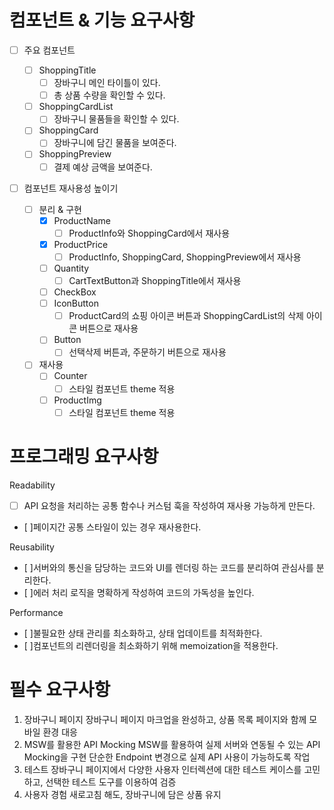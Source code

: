 # 컴포넌트 & 기능 요구사항

- [ ] 주요 컴포넌트

  - [ ] ShoppingTitle
    - [ ] 장바구니 메인 타이틀이 있다.
    - [ ] 총 상품 수량을 확인할 수 있다.
  - [ ] ShoppingCardList
    - [ ] 장바구니 물품들을 확인할 수 있다.
  - [ ] ShoppingCard
    - [ ] 장바구니에 담긴 물품을 보여준다.
  - [ ] ShoppingPreview
    - [ ] 결제 예상 금액을 보여준다.

- [ ] 컴포넌트 재사용성 높이기

  - [ ] 분리 & 구현
    - [x] ProductName
      - [ ] ProductInfo와 ShoppingCard에서 재사용
    - [x] ProductPrice
      - [ ] ProductInfo, ShoppingCard, ShoppingPreview에서 재사용
    - [ ] Quantity
      - [ ] CartTextButton과 ShoppingTitle에서 재사용
    - [ ] CheckBox
    - [ ] IconButton
      - [ ] ProductCard의 쇼핑 아이콘 버튼과 ShoppingCardList의 삭제 아이콘 버튼으로 재사용
    - [ ] Button
      - [ ] 선택삭제 버튼과, 주문하기 버튼으로 재사용
  - [ ] 재사용
    - [ ] Counter
      - [ ] 스타일 컴포넌트 theme 적용
    - [ ] ProductImg
      - [ ] 스타일 컴포넌트 theme 적용

# 프로그래밍 요구사항

Readability

- [ ] API 요청을 처리하는 공통 함수나 커스텀 훅을 작성하여 재사용 가능하게 만든다.
- [ ]페이지간 공통 스타일이 있는 경우 재사용한다.

Reusability

- [ ]서버와의 통신을 담당하는 코드와 UI를 렌더링 하는 코드를 분리하여 관심사를 분리한다.
- [ ]에러 처리 로직을 명확하게 작성하여 코드의 가독성을 높인다.

Performance

- [ ]불필요한 상태 관리를 최소화하고, 상태 업데이트를 최적화한다.
- [ ]컴포넌트의 리렌더링을 최소화하기 위해 memoization을 적용한다.

# 필수 요구사항

1. 장바구니 페이지
   장바구니 페이지 마크업을 완성하고, 상품 목록 페이지와 함께 모바일 환경 대응
2. MSW를 활용한 API Mocking
   MSW를 활용하여 실제 서버와 연동될 수 있는 API Mocking을 구현
   단순한 Endpoint 변경으로 실제 API 사용이 가능하도록 작업
3. 테스트
   장바구니 페이지에서 다양한 사용자 인터렉션에 대한 테스트 케이스를 고민하고, 선택한 테스트 도구를 이용하여 검증
4. 사용자 경험
   새로고침 해도, 장바구니에 담은 상품 유지
